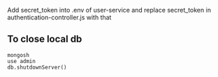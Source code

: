 Add secret_token into .env of user-service and replace secret_token in authentication-controller.js with that

## To close local db

    mongosh
    use admin
    db.shutdownServer()

